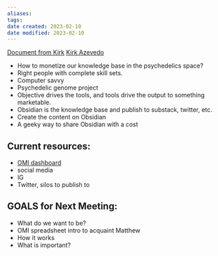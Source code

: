 ```yaml
---
aliases: 
tags: 
date created: 2023-02-10
date modified: 2023-02-10
---
```


[Document from Kirk](https://docs.google.com/document/d/13tmqGnQLi0jEQhpqFyCzmeahGkTUReOH0DOEOatsDOo/edit)
[Kirk Azevedo](https://doctor.webmd.com/doctor/kirk-azevedo-0321e530-3f0e-4b23-bd72-9885676e1d89-overview)

- How to monetize our knowledge base in the psychedelics space?
- Right people with complete skill sets.
- Computer savvy
- Psychedelic genome project
- Objective drives the tools, and tools drive the output to something marketable.
- Obsidian is the knowledge base and publish to substack, twitter, etc.
- Create the content on Obsidian
- A geeky way to share Obsidian with a cost

## Current resources:  

- [OMI dashboard](https://bit.ly/416ywN8) 
- social media
- IG 
- Twitter, silos to publish to


## GOALS for Next Meeting:

- What do we want to be?
- OMI spreadsheet intro to acquaint Matthew 
- How it works 
- What is important?
